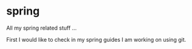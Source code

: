 # spring
All my spring related stuff ...

First I would like to check in my spring guides I am working on using git.
